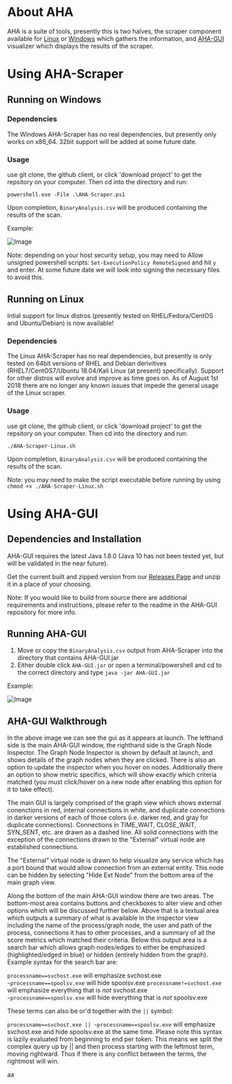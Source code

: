 # About AHA

AHA is a suite of tools, presently this is two halves, the scraper component available for [Linux](https://github.com/aha-project/AHA-Scraper-Lin) or [Windows](https://github.com/aha-project/AHA-Scraper-Win) which gathers the information, and [AHA-GUI](https://github.com/aha-project/AHA-GUI) visualizer which displays the results of the scraper.

# Using AHA-Scraper

## Running on Windows

### Dependencies

The Windows AHA-Scraper has no real dependencies, but presently only works on x86_64. 32bit support will be added at some future date.

### Usage

use git clone, the github client, or click 'download project' to get the repsitory on your computer. Then cd into the directory and run:

```powershell.exe -File .\AHA-Scraper.ps1```

Upon completion, `BinaryAnalysis.csv` will be produced containing the results of the scan.

Example:

![Image](https://aha-project.github.io/images/AHA-Scraper.png)

Note: depending on your host security setup, you may need to Allow unsigned powershell scripts: `Set-ExecutionPolicy RemoteSigned` and hit `y` and enter. At some future date we will look into signing the necessary files to avoid this.

## Running on Linux

Intial support for linux distros (presently tested on RHEL/Fedora/CentOS and Ubuntu/Debian) is now available!

### Dependencies
The Linux AHA-Scraper has no real dependencies, but presently is only tested on 64bit versions of RHEL and Debian derivitives (RHEL7/CentOS7/Ubuntu 18.04/Kali Linux (at present) specifically). Support for other distros will evolve and improve as time goes on. As of August 1st 2018 there are no longer any known issues that impede the general usage of the Linux scraper.

### Usage
use git clone, the github client, or click 'download project' to get the repsitory on your computer. Then cd into the directory and run:

```./AHA-Scraper-Linux.sh```

Upon completion, `BinaryAnalysis.csv` will be produced containing the results of the scan.

Note: you may need to make the script executable before running by using `chmod +x ./AHA-Scraper-Linux.sh`

# Using AHA-GUI

## Dependencies and Installation

AHA-GUI requires the latest Java 1.8.0 (Java 10 has not been tested yet, but will be validated in the near future).

Get the current built and zipped version from our [Releases Page](https://github.com/aha-project/AHA-GUI/releases) and unzip it in a place of your choosing.

Note: If you would like to build from source there are additional requirements and instructions, please refer to the readme in the AHA-GUI repository for more info.

## Running AHA-GUI

1. Move or copy the `BinaryAnalysis.csv` output from AHA-Scraper into the directory that contains AHA-GUI.jar
1. Either double click `AHA-GUI.jar` or open a terminal/powershell and cd to the correct directory and type `java -jar AHA-GUI.jar`

Example:

![Image](https://aha-project.github.io/images/AHA-GUI.png)

## AHA-GUI Walkthrough

In the above image we can see the gui as it appears at launch. The lefthand side is the main AHA-GUI window, the righthand side is the Graph Node Inspector. The Graph Node Inspector is shown by default at launch, and shows details of the graph nodes when they are clicked. There is also an option to update the inspector when you hover on nodes. Additionally there an option to show metric specifics, which will show exactly which criteria matched (you must click/hover on a new node after enabling this option for it to take effect).

The main GUI is largely comprised of the graph view which shows external conenctions in red, internal connections in white, and duplicate connections in darker versions of each of those colors (i.e. darker red, and gray for duplicate connections). Connections in TIME_WAIT, CLOSE_WAIT, SYN_SENT, etc. are drawn as a dashed line. All solid connections with the exception of the connections drawn to the "External" virtual node are established connections. 

The "External" virtual node is drawn to help visualize any service which has a port bound that would allow connection from an external entity. This node can be hidden by selecting "Hide Ext Node" from the bottom area of the main graph view.

Along the bottom of the main AHA-GUI window there are two areas. The bottom-most area contains buttons and checkboxes to alter view and other options which will be discussed further below. Above that is a textual area which outputs a summary of what is available in the inspector view including the name of the process/graph node, the user and path of the process, connections it has to other processes, and a summary of all the score metrics which matched their criteria. Below this output area is a search bar which allows graph nodes/edges to either be emphasized (highlighted/edged in blue) or hidden (entirely hidden from the graph). Example syntax for the search bar are:

`processname==svchost.exe` will emphasize svchost.exe
`~processname==spoolsv.exe` will hide spoolsv.exe
`processname!=svchost.exe` will emphasize everything that is *not* svchost.exe
`~processname==spoolsv.exe` will hide everything that is *not* spoolsv.exe

These terms can also be or'd together with the `||` symbol:

`processname==svchost.exe || ~processname==spoolsv.exe` will emphasize svchost.exe and hide spoolsv.exe at the same time. Please note this syntax is lazily evaluated from beginning to end per token. This means we split the complex query up by || and then process starting with the leftmost term, moving rightward. Thus if there is any conflict between the terms, the rightmost will win.


aa

